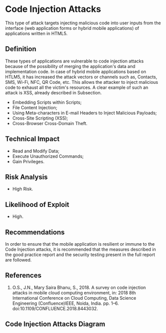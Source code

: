 # Code Injection Attacks

This type of attack targets injecting malicious code into user inputs from the interface (web application forms or hybrid mobile applications) of applications written in HTML5.


## Definition

These types of applications are vulnerable to code injection attacks because of the possibility of merging the application's data and implementation code. In case of hybrid mobile applications based on HTLM5, it has increased the attack vectors or channels such as, Contacts, SMS, Wi-Fi, NFC, QR Code, etc. This allows the attacker to inject malicious code to exhaust all the victim's resources. A clear example of such an attack is XSS, already described in Subsection. 

 * Embedding Scripts within Scripts;
 * File Content Injection;
 * Using Meta-characters in E-mail Headers to Inject Malicious Payloads;
 * Cross-Site Scripting (XSS);
 * Cross-Browser Cross-Domain Theft.
 
## Technical Impact
* Read and Modify Data; 
* Execute Unauthorized Commands;
* Gain Privileges.

## Risk Analysis
  * High Risk.

## Likelihood of Exploit
  * High.

## Recommendations

In order to ensure that the mobile application is resilient or immune to the Code Injection attacks, it is recommended that the measures described in the good practice report and the security testing present in the full report are followed.

## References
1. O.S., J.N., Mary Saira Bhanu, S., 2018. A survey on code injection attacks in mobile cloud computing environment, in: 2018 8th International Conference on Cloud Computing, Data Science Engineering (Confluence)IEEE, Noida, India. pp. 1–6. doi:10.1109/CONFLUENCE.2018.8443032.

## Code Injection Attacks Diagram


